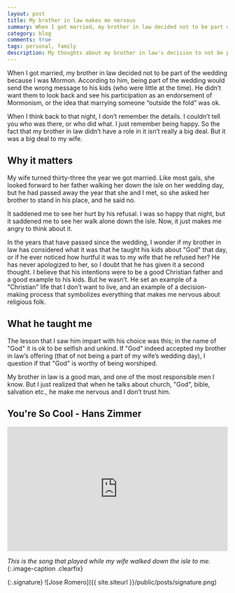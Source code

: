 ```yaml
---
layout: post
title: My brother in law makes me nervous
summary: When I got married, my brother in law decided not to be part of the wedding because I was a Mormon.
category: blog
comments: true
tags: personal, family
description: My thoughts about my brother in law's decision to not be part of our wedding.
---
```


When I got married, my brother in law decided not to be part of the wedding because I was Mormon. According to him, being part of the wedding would send the wrong message to his kids (who were little at the time). He didn’t want them to look back and see his participation as an endorsement of Mormonism, or the idea that marrying someone “outside the fold” was ok.

When I think back to that night, I don’t remember the details. I couldn’t tell you who was there, or who did what. I just remember being happy. So the fact that my brother in law didn’t have a role in it isn’t really a big deal. But it was a big deal to my wife.

## Why it matters

My wife turned thirty-three the year we got married. Like most gals, she looked forward to her father walking her down the isle on her wedding day, but he had passed away the year that she and I met, so she asked her brother to stand in his place, and he said no.

It saddened me to see her hurt by his refusal. I was so happy that night, but it saddened me to see her walk alone down the isle. Now, it just makes me angry to think about it.

In the years that have passed since the wedding, I wonder if my brother in law has considered what it was that he taught his kids about "God" that day, or if he ever noticed how hurtful it was to my wife that he refused her? He has never apologized to her, so I doubt that he has given it a second thought. I believe that his intentions were to be a good Christian father and a good example to his kids. But he wasn’t. He set an example of a "Christian" life that I don’t want to live, and an example of a decision-making process that symbolizes everything that makes me nervous about religious folk.

## What he taught me

The lesson that I saw him impart with his choice was this; in the name of "God" it is ok to be selfish and unkind. If "God" indeed accepted my brother in law’s offering (that of not being a part of my wife’s wedding day), I question if that "God" is worthy of being worshiped.

My brother in law is a good man, and one of the most responsible men I know. But I just realized that when he talks about church, "God", bible, salvation etc., he make me nervous and I don’t trust him.

## You're So Cool - Hans Zimmer

 <style>.embed-container { position: relative; padding-bottom: 56.25%; height: 0; overflow: hidden; max-width: 100%; } .embed-container iframe, .embed-container object, .embed-container embed { position: absolute; top: 0; left: 0; width: 100%; height: 100%; }</style>
<div class='embed-container'><iframe src='https://www.youtube.com/embed/VLSYQkpMGb8?rel=0&amp;showinfo=0' frameborder='0' allowfullscreen></iframe></div>

_This is the song that played while my wife walked down the isle to me._{:.image-caption .clearfix}

{:.signature}
![Jose Romero]({{ site.siteurl }}/public/posts/signature.png)
